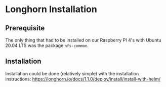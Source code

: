 # Longhorn Installation
## Prerequisite
The only thing that had to be installed on our Raspberry PI 4's with Ubuntu 20.04 LTS was the package `nfs-common`.

## Installation
Installation could be done (relatively simple) with the installation instructions: https://longhorn.io/docs/1.1.0/deploy/install/install-with-helm/
